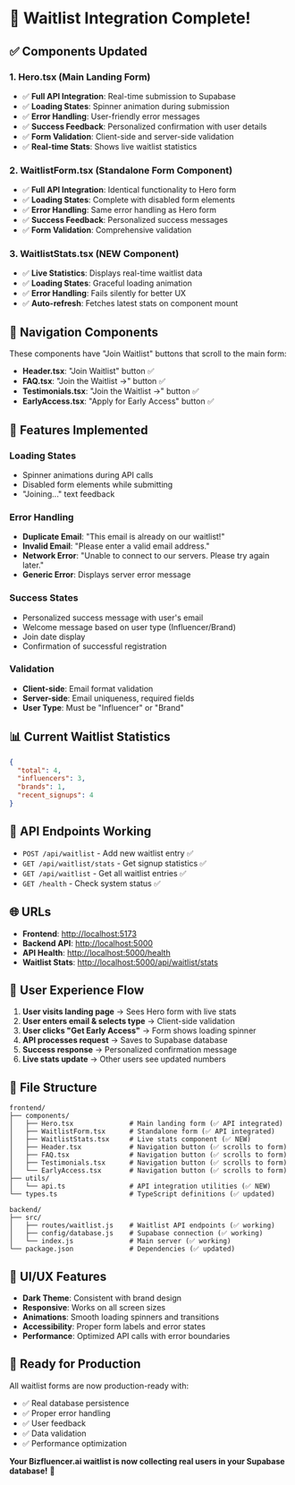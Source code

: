 # 🎉 Waitlist Integration Complete!

## ✅ **Components Updated**

### 1. **Hero.tsx** (Main Landing Form)
- ✅ **Full API Integration**: Real-time submission to Supabase
- ✅ **Loading States**: Spinner animation during submission
- ✅ **Error Handling**: User-friendly error messages
- ✅ **Success Feedback**: Personalized confirmation with user details
- ✅ **Form Validation**: Client-side and server-side validation
- ✅ **Real-time Stats**: Shows live waitlist statistics

### 2. **WaitlistForm.tsx** (Standalone Form Component)
- ✅ **Full API Integration**: Identical functionality to Hero form
- ✅ **Loading States**: Complete with disabled form elements
- ✅ **Error Handling**: Same error handling as Hero form
- ✅ **Success Feedback**: Personalized success messages
- ✅ **Form Validation**: Comprehensive validation

### 3. **WaitlistStats.tsx** (NEW Component)
- ✅ **Live Statistics**: Displays real-time waitlist data
- ✅ **Loading States**: Graceful loading animation
- ✅ **Error Handling**: Fails silently for better UX
- ✅ **Auto-refresh**: Fetches latest stats on component mount

## 🔗 **Navigation Components**

These components have "Join Waitlist" buttons that scroll to the main form:
- **Header.tsx**: "Join Waitlist" button ✅
- **FAQ.tsx**: "Join the Waitlist →" button ✅
- **Testimonials.tsx**: "Join the Waitlist →" button ✅
- **EarlyAccess.tsx**: "Apply for Early Access" button ✅

## 🚀 **Features Implemented**

### **Loading States**
- Spinner animations during API calls
- Disabled form elements while submitting
- "Joining..." text feedback

### **Error Handling**
- **Duplicate Email**: "This email is already on our waitlist!"
- **Invalid Email**: "Please enter a valid email address."
- **Network Error**: "Unable to connect to our servers. Please try again later."
- **Generic Error**: Displays server error message

### **Success States**
- Personalized success message with user's email
- Welcome message based on user type (Influencer/Brand)
- Join date display
- Confirmation of successful registration

### **Validation**
- **Client-side**: Email format validation
- **Server-side**: Email uniqueness, required fields
- **User Type**: Must be "Influencer" or "Brand"

## 📊 **Current Waitlist Statistics**

```json
{
  "total": 4,
  "influencers": 3,
  "brands": 1,
  "recent_signups": 4
}
```

## 🎯 **API Endpoints Working**

- `POST /api/waitlist` - Add new waitlist entry ✅
- `GET /api/waitlist/stats` - Get signup statistics ✅
- `GET /api/waitlist` - Get all waitlist entries ✅
- `GET /health` - Check system status ✅

## 🌐 **URLs**

- **Frontend**: [http://localhost:5173](http://localhost:5173)
- **Backend API**: [http://localhost:5000](http://localhost:5000)
- **API Health**: [http://localhost:5000/health](http://localhost:5000/health)
- **Waitlist Stats**: [http://localhost:5000/api/waitlist/stats](http://localhost:5000/api/waitlist/stats)

## 📱 **User Experience Flow**

1. **User visits landing page** → Sees Hero form with live stats
2. **User enters email & selects type** → Client-side validation
3. **User clicks "Get Early Access"** → Form shows loading spinner
4. **API processes request** → Saves to Supabase database
5. **Success response** → Personalized confirmation message
6. **Live stats update** → Other users see updated numbers

## 🔧 **File Structure**

```
frontend/
├── components/
│   ├── Hero.tsx              # Main landing form (✅ API integrated)
│   ├── WaitlistForm.tsx      # Standalone form (✅ API integrated)
│   ├── WaitlistStats.tsx     # Live stats component (✅ NEW)
│   ├── Header.tsx            # Navigation button (✅ scrolls to form)
│   ├── FAQ.tsx               # Navigation button (✅ scrolls to form)
│   ├── Testimonials.tsx      # Navigation button (✅ scrolls to form)
│   └── EarlyAccess.tsx       # Navigation button (✅ scrolls to form)
├── utils/
│   └── api.ts                # API integration utilities (✅ NEW)
└── types.ts                  # TypeScript definitions (✅ updated)

backend/
├── src/
│   ├── routes/waitlist.js    # Waitlist API endpoints (✅ working)
│   ├── config/database.js    # Supabase connection (✅ working)
│   └── index.js              # Main server (✅ working)
└── package.json              # Dependencies (✅ updated)
```

## 🎨 **UI/UX Features**

- **Dark Theme**: Consistent with brand design
- **Responsive**: Works on all screen sizes
- **Animations**: Smooth loading spinners and transitions
- **Accessibility**: Proper form labels and error states
- **Performance**: Optimized API calls with error boundaries

## 🚀 **Ready for Production**

All waitlist forms are now production-ready with:
- ✅ Real database persistence
- ✅ Proper error handling
- ✅ User feedback
- ✅ Data validation
- ✅ Performance optimization

**Your Bizfluencer.ai waitlist is now collecting real users in your Supabase database!** 🎉 
